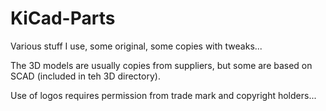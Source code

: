# KiCad-Parts

Various stuff I use, some original, some copies with tweaks...

The 3D models are usually copies from suppliers, but some are based on SCAD (included in teh 3D directory).

Use of logos requires permission from trade mark and copyright holders...
